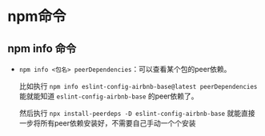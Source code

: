 # npm命令

## npm info 命令

* `npm info <包名> peerDependencies`：可以查看某个包的peer依赖。

  比如执行 `npm info eslint-config-airbnb-base@latest peerDependencies` 能就能知道 `eslint-config-airbnb-base` 的peer依赖了。
  
  然后执行 `npx install-peerdeps -D eslint-config-airbnb-base` 就能直接一步将所有peer依赖安装好，不需要自己手动一个个安装